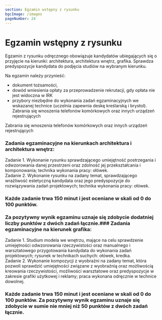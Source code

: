```yaml
---
section: Egzamin wstępny z rysunku
bgcImage: /images
pageNumber: 24
---
```


# Egzamin wstępny z rysunku

Egzamin z rysunku odręcznego obowiązuje kandydatów ubiegających się o przyjęcie na kierunki: architektura, architektura wnętrz, grafika. Sprawdza predyspozycje kandydata do podjęcia studiów
na wybranym kierunku.

Na egzamin należy przynieść:

- dokument tożsamości,
- dowód wniesienia opłaty za przeprowadzenie rekrutacji, gdy opłata nie jest widoczna w IRK
- przybory niezbędne do wykonania zadań egzaminacyjnych we wskazanej technice (uczelnia zapewnia deskę
  kreślarską i brystol). Zabrania się wnoszenia telefonów komórkowych oraz innych urządzeń rejestrujących

Zabrania się wnoszenia telefonów komórkowych oraz innych urządzeń rejestrujących

### Zadania egzaminacyjne na kierunkach architektura i architektura wnętrz:

Zadanie 1. Wykonanie rysunku sprawdzającego umiejętność postrzegania i odwzorowania danej przestrzeni
oraz zdolność jej przekształcania i komponowania; technika wykonania pracy: ołówek.  
Zadanie 2. Wykonanie rysunku na zadany temat, sprawdzającego wrażliwość estetyczną kandydata oraz jego predyspozycje do rozwiązywania zadań projektowych; technika wykonania pracy: ołówek.

### Każde zadanie trwa 150 minut i jest oceniane w skali od 0 do 100 punktów.

### Za pozytywny wynik egzaminu uznaje się zdobycie dodatniej liczby punktów z dwóch zadań łącznie.### Zadania egzaminacyjne na kierunek grafika:

Zadanie 1. Studium modela we wnętrzu, mające na celu sprawdzenie umiejętności odwzorowania rzeczywistości oraz manualnego i warsztatowego przygotowania kandydata do wykonania zadań projektowych; rysunek w technikach suchych: ołówek, kredka.  
Zadanie 2. Wykonanie kompozycji z wyobraźni na zadany temat, która pozwoli sprawdzić umiejętności
związane z wyobraźnią oraz możliwością kreowania rzeczywistości, możliwości warsztatowe oraz predyspozycje w zakresie grafiki użytkowej i reklamy; praca wykonana odręcznie w technice dowolnej.

### Każde zadanie trwa 150 minut i jest oceniane w skali od 0 do 100 punktów. Za pozytywny wynik egzaminu uznaje się zdobycie w sumie nie mniej niż 50 punktów z dwóch zadań łącznie.
